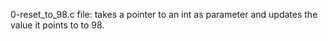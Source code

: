 0-reset_to_98.c file: takes a pointer to an int as parameter and updates the value it points to to 98.

